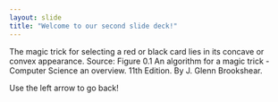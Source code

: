 ```yaml
---
layout: slide
title: "Welcome to our second slide deck!"
---
```

The magic trick for selecting a red or black card lies in its concave or convex appearance.
Source: Figure 0.1 An algorithm for a magic trick - Computer Science an overview. 11th Edition. By J. Glenn Brookshear.

Use the left arrow to go back!
